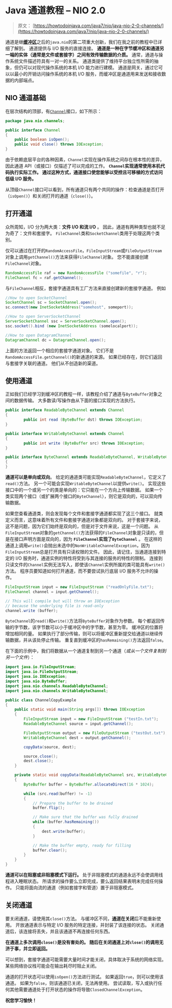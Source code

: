 # Java 通道教程 – NIO 2.0

> 原文： [https://howtodoinjava.com/java7/nio/java-nio-2-0-channels/](https://howtodoinjava.com/java7/nio/java-nio-2-0-channels/)

通道是继[**缓冲区**](//howtodoinjava.com/java-7/nio/java-nio-2-0-working-with-buffers/ "Java NIO 2.0 : Working With Buffers")之后的`java.nio`的第二项重大创新，我们在我之前的教程中已详细了解到。 通道提供与 I/O 服务的直接连接。 **通道是一种在字节缓冲区和通道另一端的实体（通常是文件或套接字）之间有效传输数据的介质。** 通常，通道与操作系统文件描述符具有一对一的关系。 通道类提供了维持平台独立性所需的抽象，但仍可以对现代操作系统的本机 I/O 能力进行建模。 通道是网关，通过它可以以最小的开销访问操作系统的本机 I/O 服务，而缓冲区是通道用来发送和接收数据的内部端点。

## NIO 通道基础

在层次结构的顶部，有[`Channel`](https://docs.oracle.com/javase/7/docs/api/java/nio/channels/Channel.html "Channel")接口，如下所示：

```java
package java.nio.channels;

public interface Channel
{
	public boolean isOpen();
	public void close() throws IOException;
}

```

由于依赖底层平台的各种因素，`Channel`实现在操作系统之间存在根本性的差异，因此通道 API（或接口）仅描述了可以完成的工作。 **`Channel`实现通常使用本机代码执行实际工作。 通过这种方式，通道接口使您能够以受控且可移植的方式访问低级 I/O 服务。**

从顶级`Channel`接口可以看到，所有通道只有两个共同的操作：检查通道是否打开（`isOpen()`）和关闭打开的通道（`close()`）。

## 打开通道

众所周知，I/O 分为两大类：**文件 I/O 和流 I/O** 。 因此，通道有两种类型也就不足为奇了：文件和套接字。 `FileChannel`类和`SocketChannel`类用于处理这两个类别。

仅可以通过在打开的`RandomAccessFile`，`FileInputStream`或`FileOutputStream`对象上调用`getChannel()`方法来获得`FileChannel`对象。 您不能直接创建`FileChannel`对象。

```java
RandomAccessFile raf = new RandomAccessFile ("somefile", "r");
FileChannel fc = raf.getChannel();

```

与`FileChannel`相反，套接字通道具有工厂方法来直接创建新的套接字通道。 例如

```java
//How to open SocketChannel
SocketChannel sc = SocketChannel.open();
sc.connect(new InetSocketAddress("somehost", someport));

//How to open ServerSocketChannel
ServerSocketChannel ssc = ServerSocketChannel.open();
ssc.socket().bind (new InetSocketAddress (somelocalport));

//How to open DatagramChannel
DatagramChannel dc = DatagramChannel.open();

```

上面的方法返回一个相应的套接字通道对象。 它们不是`RandomAccessFile.getChannel()`的新通道的来源。 如果已经存在，则它们返回与套接字关联的通道。 他们从不创造新的渠道。

## 使用通道

正如我们已经学习到缓冲区的教程一样，该教程介绍了通道与`ByteBuffer`对象之间的数据传输。 大多数读/写操作由从下面的接口实现的方法执行。

```java
public interface ReadableByteChannel extends Channel
{
        public int read (ByteBuffer dst) throws IOException;
}

public interface WritableByteChannel extends Channel
{
        public int write (ByteBuffer src) throws IOException;
}

public interface ByteChannel extends ReadableByteChannel, WritableByteChannel
{
}

```

**通道可以是单向或双向**。 给定的通道类可能实现`ReadableByteChannel`，它定义了`read()`方法。 另一个可能会实现`WritableByteChannel`以提供`write()`。 实现这些接口中的一个或另一个的类是单向的：它只能在一个方向上传输数据。 如果一个类实现两个接口（或扩展两个接口的`ByteChannel`），则它是双向的，可以双向传输数据。

如果您查看通道类，则会发现每个文件和套接字通道都实现了这三个接口。 就类定义而言，这意味着所有文件和套接字通道对象都是双向的。 对于套接字来说，这不是问题，因为它们始终是双向的，但是对于文件来说，这是一个问题。 从`FileInputStream`对象的`getChannel()`方法获得的`FileChannel`对象是只读的，但是在接口声明方面是双向的，因为 **`FileChannel`实现了`ByteChannel`** 。 在这样的通道上调用`write()`会抛出未选中的`NonWritableChannelException`，因为`FileInputStream`总是打开具有只读权限的文件。 因此，请记住，当通道连接到特定的 I/O 服务时，通道实例的特性将受到与其连接的服务的特性的限制。 连接到只读文件的`Channel`实例无法写入，即使该`Channel`实例所属的类可能具有`write()`方法。 程序员要知道如何打开通道，而不要尝试执行底层 I/O 服务不允许的操作。

```java
FileInputStream input = new FileInputStream ("readOnlyFile.txt");
FileChannel channel = input.getChannel();

// This will compile but will throw an IOException 
// because the underlying file is read-only
channel.write (buffer);

```

`ByteChannel`的`read()`和`write()`方法将`ByteBuffer`对象作为参数。 每个都返回传输的字节数，该字节数可以小于缓冲区中的字节数，甚至为零。 缓冲区的位置将增加相同的量。 如果执行了部分传输，则可以将缓冲区重新提交给通道以继续传输数据，并从该处停止传输。 重复直到缓冲区的`hasRemaining()`方法返回`false`。

在下面的示例中，我们将数据从一个通道复制到另一个通道（*或从一个文件复制到另一个文件*）：

```java
import java.io.FileInputStream;
import java.io.FileOutputStream;
import java.io.IOException;
import java.nio.ByteBuffer;
import java.nio.channels.ReadableByteChannel;
import java.nio.channels.WritableByteChannel;

public class ChannelCopyExample
{
	public static void main(String args[]) throws IOException 
	{
		FileInputStream input = new FileInputStream ("testIn.txt");
		ReadableByteChannel source = input.getChannel();

		FileOutputStream output = new FileOutputStream ("testOut.txt");
		WritableByteChannel dest = output.getChannel();

		copyData(source, dest);

		source.close();
		dest.close();
	}

	private static void copyData(ReadableByteChannel src, WritableByteChannel dest) throws IOException 
	{
		ByteBuffer buffer = ByteBuffer.allocateDirect(16 * 1024);

		while (src.read(buffer) != -1) 
		{
			// Prepare the buffer to be drained
			buffer.flip();

			// Make sure that the buffer was fully drained
			while (buffer.hasRemaining()) 
			{
				dest.write(buffer);
			}

			// Make the buffer empty, ready for filling
			buffer.clear();
		}
	}
}

```

**通道可以在阻塞或非阻塞模式下运行。** 处于非阻塞模式的通道永远不会使调用线程进入睡眠状态。 所请求的操作要么立即完成，要么返回结果表明未完成任何操作。 只能将面向流的通道（例如套接字和管道）置于非阻塞模式。

## 关闭通道

要关闭通道，请使用其`close()`方法。 与缓冲区不同，**通道在关闭**后不能重新使用。 开放通道表示与特定 I/O 服务的特定连接，并封装了该连接的状态。 关闭通道后，该连接将丢失，并且该通道不再连接任何东西。

**在通道上多次调用`close()`是没有害处的。 随后在关闭通道上对`close()`的调用无济于事，并立即返回。**

可以想到，套接字通道可能需要大量时间才能关闭，具体取决于系统的网络实现。 某些网络协议栈可能会在输出耗尽时阻止关闭。

通道的打开状态可以使用`isOpen()`方法进行测试。 如果返回`true`，则可以使用该通道。 如果为`false`，则该通道已关闭，无法再使用。 尝试读取，写入或执行任何其他需要通道处于打开状态的操作将导致`ClosedChannelException`。

**祝您学习愉快！**